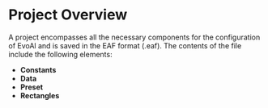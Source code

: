 # Project Overview

A project encompasses all the necessary components for the configuration of EvoAl and is saved in the EAF format (.eaf). The contents of the file include the following elements:

- **Constants**
- **Data**
- **Preset**
- **Rectangles**
